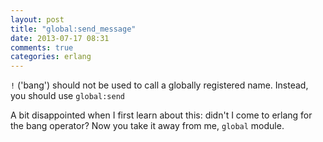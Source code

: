 ```yaml
---
layout: post
title: "global:send_message"
date: 2013-07-17 08:31
comments: true
categories: erlang
---
```


`!` ('bang') should not be used to call a globally registered name. Instead, you should use `global:send`

A bit disappointed when I first learn about this: didn't I come to erlang for the bang operator? Now you take it away from me, `global` module.
